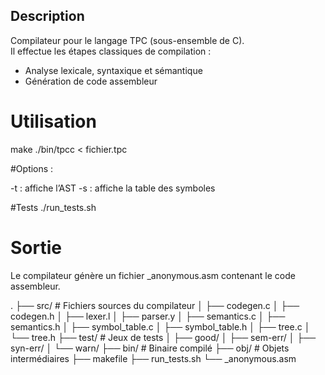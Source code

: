 ## Description
Compilateur pour le langage TPC (sous-ensemble de C).  
Il effectue les étapes classiques de compilation :
- Analyse lexicale, syntaxique et sémantique
- Génération de code assembleur

# Utilisation
make
./bin/tpcc < fichier.tpc

#Options :

-t : affiche l’AST
-s : affiche la table des symboles

#Tests 
./run_tests.sh

# Sortie
Le compilateur génère un fichier _anonymous.asm contenant le code assembleur.


.
├── src/         # Fichiers sources du compilateur
│   ├── codegen.c
│   ├── codegen.h
│   ├── lexer.l
│   ├── parser.y
│   ├── semantics.c
│   ├── semantics.h
│   ├── symbol_table.c
│   ├── symbol_table.h
│   ├── tree.c
│   └── tree.h
├── test/        # Jeux de tests
│   ├── good/
│   ├── sem-err/
│   ├── syn-err/
│   └── warn/
├── bin/         # Binaire compilé
├── obj/         # Objets intermédiaires
├── makefile
├── run_tests.sh
└── _anonymous.asm
